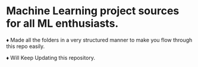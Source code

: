 # Machine Learning project sources for all ML enthusiasts.
♦️ Made all the folders in a very structured manner to make you flow through this repo easily.

♦️ Will Keep Updating this repository.
